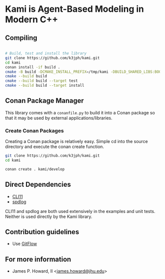 # Kami is Agent-Based Modeling in Modern C++

## Compiling

```Bash

# Build, test and install the library
git clone https://github.com/k3jph/kami.git
cd kami
conan install -if build .
cmake -B build -DCMAKE_INSTALL_PREFIX=/tmp/kami -DBUILD_SHARED_LIBS:BOOL=FALSE
cmake --build build
cmake --build build --target test
cmake --build build --target install
```

## Conan Package Manager

This library comes with a `conanfile.py` to build it into a Conan package so that
it may be used by external applications/libraries.

### Create Conan Packages

Creating a Conan package is relatively easy. Simple cd into the source directory
and execute the conan create function.

```bash
git clone https://github.com/k3jph/kami.git
cd kami

conan create . kami/develop
```

## Direct Dependencies

* [CLI11](https://github.com/CLIUtils/CLI11)
* [spdlog](https://github.com/gabime/spdlog)

CLI11 and spdlog are both used extensively in the examples and unit
tests.  Neither is used directly by the Kami library.

## Contribution guidelines

* Use [GitFlow](http://nvie.com/posts/a-successful-git-branching-model/)

## For more information

* James P. Howard, II <<james.howard@jhu.edu>>
